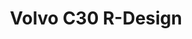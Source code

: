 ---
title: Volvo C30 R-Design
image: https://farm1.staticflickr.com/876/27275058738_651f3ea001_k.jpg
thumbnail: https://farm1.staticflickr.com/876/27275058738_fabca9f4c6_n.jpg
caption: Freshly applied Lamin-X
---